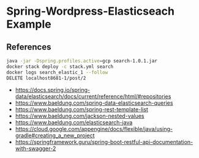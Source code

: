 # Spring-Wordpress-Elasticseach Example

## References

```bash
java -jar -Dspring.profiles.active=gcp search-1.0.1.jar
docker stack deploy -c stack.yml search
docker logs search_elastic_1 --follow
DELETE localhost8681-1/post/2

```
- <https://docs.spring.io/spring-data/elasticsearch/docs/current/reference/html/#repositories>
- <https://www.baeldung.com/spring-data-elasticsearch-queries>
- <https://www.baeldung.com/spring-rest-template-list>
- <https://www.baeldung.com/jackson-nested-values>
- <https://www.baeldung.com/elasticsearch-java>
- <https://cloud.google.com/appengine/docs/flexible/java/using-gradle#creating_a_new_project>
- <https://springframework.guru/spring-boot-restful-api-documentation-with-swagger-2>
